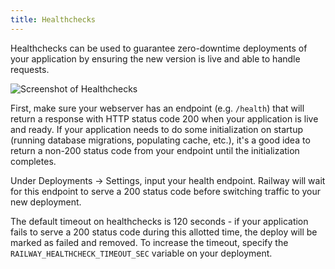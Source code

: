 ```yaml
---
title: Healthchecks
---
```


Healthchecks can be used to guarantee zero-downtime deployments of your application by ensuring the new version is live and able to handle requests.

<Image 
src="https://res.cloudinary.com/railway/image/upload/v1636427657/docs/healthchecks_xov2f5.png"
alt="Screenshot of Healthchecks"
layout="intrinsic"
width={967} height={694} quality={80} />

First, make sure your webserver has an endpoint (e.g. `/health`) that will return a response with HTTP status code 200 when your application is live and ready. If your application needs to do some initialization on startup (running database migrations, populating cache, etc.), it's a good idea to return a non-200 status code from your endpoint until the initialization completes.

Under Deployments → Settings, input your health endpoint. Railway will wait for this endpoint to serve a 200 status code before switching traffic to your new deployment.

The default timeout on healthchecks is 120 seconds - if your application fails to serve a 200 status code during this allotted time, the deploy will be marked as failed and removed. To increase the timeout, specify the `RAILWAY_HEALTHCHECK_TIMEOUT_SEC` variable on your deployment.
